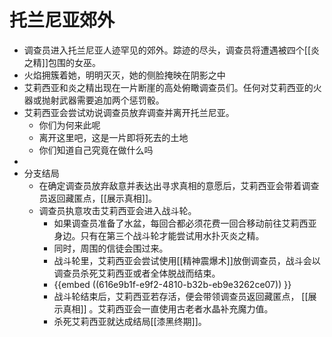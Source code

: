 # 托兰尼亚郊外
- 调查员进入托兰尼亚人迹罕见的郊外。踪迹的尽头，调查员将遭遇被四个[[炎之精]]包围的女巫。
- 火焰拥簇着她，明明灭灭，她的侧脸掩映在阴影之中
- 艾莉西亚和炎之精出现在一片断崖的高处俯瞰调查员们。任何对艾莉西亚的火器或抛射武器需要追加两个惩罚骰。
- 艾莉西亚会尝试劝说调查员放弃调查并离开托兰尼亚。
	- 你们为何来此呢
	- 离开这里吧，这是一片即将死去的土地
	- 你们知道自己究竟在做什么吗
-
- 分支结局
	- 在确定调查员放弃敌意并表达出寻求真相的意愿后，艾莉西亚会带着调查员返回藏匿点，[[展示真相]]。
	- 调查员执意攻击艾莉西亚会进入战斗轮。
		- 如果调查员准备了水盆，每回合都必须花费一回合移动前往艾莉西亚身边。只有在第三个战斗轮才能尝试用水扑灭炎之精。
		- 同时，周围的信徒会围过来。
		- 战斗轮里，艾莉西亚会尝试使用[[精神震爆术]]放倒调查员，战斗会以调查员杀死艾莉西亚或者全体脱战而结束。
		- {{embed ((616e9b1f-e9f2-4810-b32b-eb9e3262ce07)) }}
		- 战斗轮结束后，艾莉西亚若存活，便会带领调查员返回藏匿点， [[展示真相]] 。艾莉西亚会一直使用古老者水晶补充魔力值。
		- 杀死艾莉西亚就达成结局[[漆黑终期]]。